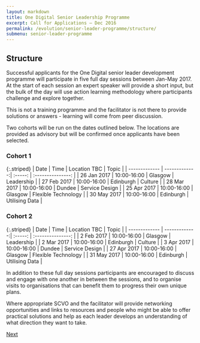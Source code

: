 ```yaml
---
layout: markdown
title: One Digital Senior Leadership Programme
excerpt: Call for Applications – Dec 2016
permalink: /evolution/senior-leader-programme/structure/
submenu: senior-leader-programme
---
```


## Structure 

Successful applicants for the One Digital senior leader development programme will participate in five full day sessions between Jan-May 2017. At the start of each session an expert speaker will provide a short input, but the bulk of the day will use action learning methodology where participants challenge and explore together. 

This is not a training programme and the facilitator is not there to provide solutions or answers - learning will come from peer discussion. 

Two cohorts will be run on the dates outlined below. The locations are provided as advisory but will be confirmed once applicants have been selected. 

### Cohort 1
{:.striped}
| Date          | Time          | Location TBC  | Topic               |
| ------------- | -------------:| :-----:       | :---------------:   |
| 26 Jan 2017   | 10:00-16:00   | Glasgow       | Leadership          |
| 27 Feb 2017   | 10:00-16:00   | Edinburgh     | Culture             |
| 28 Mar 2017   | 10:00-16:00   | Dundee        | Service Design      |
| 25 Apr 2017   | 10:00-16:00   | Glasgow       | Flexible Technology |
| 30 May 2017   | 10:00-16:00   | Edinburgh     | Utilising Data      |


### Cohort 2
{:.striped}
| Date          | Time          | Location TBC  | Topic               |
| ------------- | -------------:| :-----:       | :---------------:   |
|  2 Feb 2017   | 10:00-16:00   | Glasgow       | Leadership          |
|  2 Mar 2017   | 10:00-16:00   | Edinburgh     | Culture             |
|  3 Apr 2017   | 10:00-16:00   | Dundee        | Service Design      |
| 27 Apr 2017   | 10:00-16:00   | Glasgow       | Flexible Technology |
| 31 May 2017   | 10:00-16:00   | Edinburgh     | Utilising Data      |

In addition to these full day sessions participants are encouraged to discuss and engage with one another in between the sessions, and to organise visits to organisations that can benefit them to progress their own unique plans. 

Where appropriate SCVO and the facilitator will provide networking opportunities and links to resources and people who might be able to offer practical solutions and help as each leader develops an understanding of what direction they want to take. 

<div class="section headingless">
    <a href="evolution/senior-leader-programme/application-criteria/" class="btn right">
        <i class="fa fa-pull-right fa-chevron-right"></i>
        Next
    </a>
</div>
